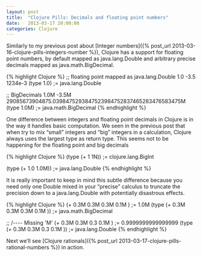 ```yaml
---
layout: post
title:  "Clojure Pills: Decimals and floating point numbers"
date:   2013-03-17 20:00:00
categories: Clojure
---
```


Similarly to my previous post about [Integer numbers]({% post_url 2013-03-16-clojure-pills-integers-number %}), Clojure has a support for floating point numbers, by default mapped as java.lang.Double and arbitrary precise decimals mapped as java.math.BigDecimal.

{% highlight Clojure %}
;; floating point mapped as java.lang.Double
1.0
-3.5
1234e-3
(type 1.0)
;= java.lang.Double

;; BigDecimals
1.0M
-3.5M
29085673904875.0398475293847523984752837465283476583475M
(type 1.0M)
;= java.math.BigDecimal
{% endhighlight %}

One difference between integers and floating point decimals in Clojure is in the way it handles basic computation. We seen in the previous post that when try to mix “small” integers and “big” integers in a calculation, Clojure always uses the largest type as return type. This seems not to be happening for the floating point and big decimals

{% highlight Clojure %}
(type (+ 1 1N))
;= clojure.lang.BigInt

(type (+ 1.0 1.0M))
;= java.lang.Double
{% endhighlight %}

It is really important to keep in mind this subtle difference because you need only one Double mixed in your “precise” calculus to truncate the precision down to a java.lang.Double with potentially disastrous effects.

{% highlight Clojure %}
(+ 0.3M  0.3M  0.3M  0.1M )
;= 1.0M
(type (+ 0.3M  0.3M  0.3M  0.1M ))
;= java.math.BigDecimal

;;              /---- Missing 'M'
(+ 0.3M  0.3M  0.3  0.1M )
;= 0.9999999999999999
(type (+ 0.3M  0.3M  0.3  0.1M ))
;= java.lang.Double
{% endhighlight %}

Next we’ll see [Clojure rationals]({% post_url 2013-03-17-clojure-pills-rational-numbers %}) in action.

